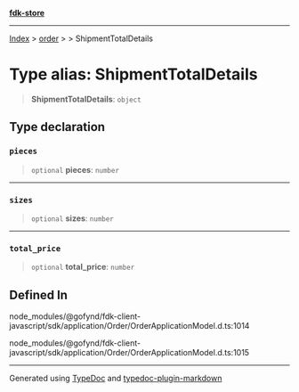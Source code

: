 [**fdk-store**](../../../README.md)
***

[Index](../../../API.md) > [order](../../README.md) > [<internal>](../README.md) > ShipmentTotalDetails

# Type alias: ShipmentTotalDetails

> **ShipmentTotalDetails**: `object`

## Type declaration

### `pieces`

> `optional` **pieces**: `number`

***

### `sizes`

> `optional` **sizes**: `number`

***

### `total_price`

> `optional` **total\_price**: `number`

## Defined In

node\_modules/@gofynd/fdk-client-javascript/sdk/application/Order/OrderApplicationModel.d.ts:1014

node\_modules/@gofynd/fdk-client-javascript/sdk/application/Order/OrderApplicationModel.d.ts:1015

***
Generated using [TypeDoc](https://typedoc.org/) and [typedoc-plugin-markdown](https://www.npmjs.com/package/typedoc-plugin-markdown)
